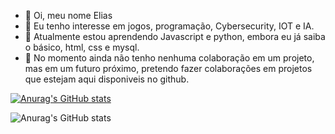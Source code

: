 - 👋 Oi, meu nome Elias
- 👀 Eu tenho interesse em jogos, programação, Cybersecurity, IOT e IA.
- 🌱 Atualmente estou aprendendo Javascript e python, embora eu já saiba o básico, html, css e mysql.
- 💞️ No momento ainda não tenho nenhuma colaboração em um projeto, mas em um futuro próximo, pretendo fazer colaborações em projetos que estejam aqui disponiveis no
github.





[![Anurag's GitHub stats](https://github-readme-stats.vercel.app/api?username=EliasIA)](https://github.com/anuraghazra/github-readme-stats)

![Anurag's GitHub stats](https://github-readme-stats.vercel.app/api?username=EliasIA&show_icons=true&theme=dark&count_private=true&line_height=80px)



  
  
  

